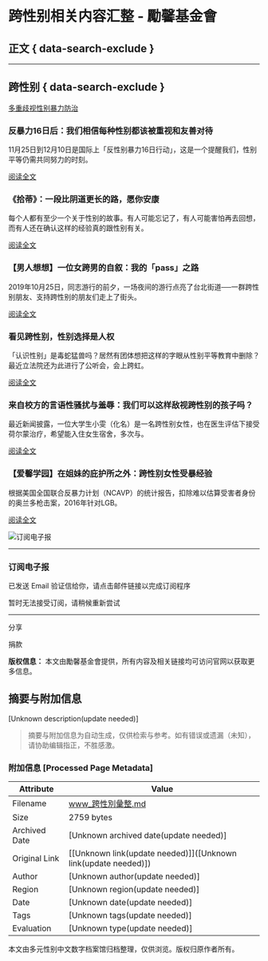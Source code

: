 # 跨性别相关内容汇整 - 勵馨基金會

## 正文 { data-search-exclude }


---

## 跨性别 { data-search-exclude }

[多重歧视性别暴力防治](https://www.goh.org.tw/perspectives-category/multiple-discrimination-and-gender-violence-prevention-center/)

### 反暴力16日后：我们相信每种性别都该被重视和友善对待

11月25日到12月10日是国际上「反性别暴力16日行动」，这是一个提醒我们，性别平等仍需共同努力的时刻。 

[阅读全文](https://www.goh.org.tw/perspectives/16-days-of-activism/)

### 《拾蒂》：一段比阴道更长的路，愿你安康

每个人都有至少一个关于性别的故事。有人可能忘记了，有人可能害怕再去回想，而有人还在确认这样的经验真的跟性别有关。

[阅读全文](https://www.goh.org.tw/perspectives/story-shidi/)

### 【男人想想】一位女跨男的自叙：我的「pass」之路

2019年10月25日，同志游行的前夕，一场夜间的游行点亮了台北街道──一群跨性别朋友、支持跨性别的朋友们走上了街头。

[阅读全文](https://www.goh.org.tw/perspectives/transgender-confessions/)

### 看见跨性别，性别选择是人权

「认识性别」是毒蛇猛兽吗？居然有团体想把这样的字眼从性别平等教育中删除？最近立法院还为此进行了公听会，会上跨虹。

[阅读全文](https://www.goh.org.tw/perspectives/gender-selection-is-a-human-right/)

### 来自校方的言语性骚扰与羞辱：我们可以这样敌视跨性别的孩子吗？

最近新闻披露，一位大学生小雯（化名）是一名跨性别女性，也在医生评估下接受荷尔蒙治疗，希望能入住女生宿舍，多次与。

[阅读全文](https://www.goh.org.tw/perspectives/school-verbal-sexual-harassment/)

### 【爱馨学园】在姐妹的庇护所之外：跨性别女性受暴经验

根据美国全国联合反暴力计划（NCAVP）的统计报告，扣除难以估算受害者身份的奥兰多枪击案，2016年针对LGB。

[阅读全文](https://www.goh.org.tw/perspectives/%e3%80%90%e6%84%9b%e9%a6%a8%e5%ad%b8%e5%9c%92%e3%80%91%e5%9c%a8%e5%a7%8a%e5%a6%b9%e7%9a%84%e5%ba%87%e8%ad%b7%e6%89%80%e4%b9%8b%e5%a4%96%ef%bc%9a%e8%b7%a8%e6%80%a7%e5%88%a5%e5%a5%b3%e6%80%a7%e5%8f%97/)

![订阅电子报](https://www.goh.org.tw/wp-content/uploads/每一頁都有_電子報的製作檔案OL.svg)

---

### 订阅电子报

已发送 Email 验证信给你，请点击邮件链接以完成订阅程序

暂时无法接受订阅，请稍候重新尝试

---

分享

捐款

**版权信息：** 本文由勵馨基金會提供，所有内容及相关链接均可访问官网以获取更多信息。
<!-- tcd_original_link https://www.goh.org.tw/perspectives_tag/%E8%B7%A8%E6%80%A7%E5%88%A5/ -->


## 摘要与附加信息

<!-- tcd_abstract -->
[Unknown description(update needed)]
<!-- tcd_abstract_end -->

> 摘要与附加信息为自动生成，仅供检索与参考。如有错误或遗漏（未知），请协助编辑指正，不胜感激。

### 附加信息 [Processed Page Metadata]

| Attribute       | Value                                  |
|-----------------|----------------------------------------|
| Filename        | www_跨性別彙整.md                             |
| Size            | 2759 bytes                           |
| Archived Date   | [Unknown archived date(update needed)]                             |
| Original Link   | [[Unknown link(update needed)]]([Unknown link(update needed)])                       |
| Author          | [Unknown author(update needed)]                               |
| Region          | [Unknown region(update needed)]                               |
| Date            | [Unknown date(update needed)]                                 |
| Tags            | [Unknown tags(update needed)]                                 |
| Evaluation            | [Unknown type(update needed)]                                 |
<!-- tcd_table_end -->

本文由多元性别中文数字档案馆归档整理，仅供浏览。版权归原作者所有。
